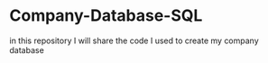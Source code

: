 # Company-Database-SQL
in this repository I will share the code I used to create my company database 
